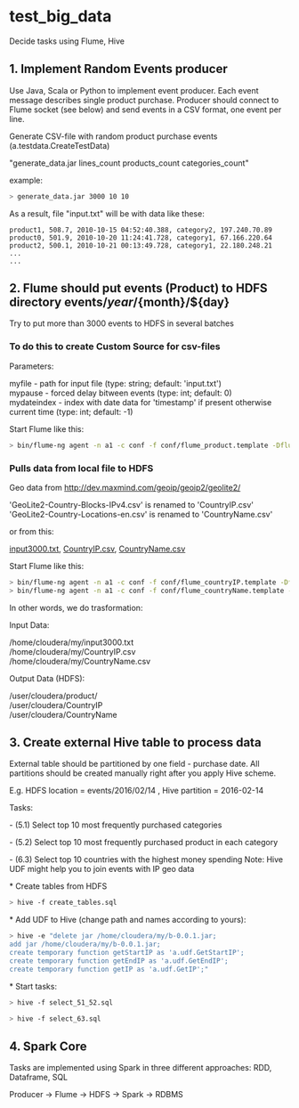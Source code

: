 # test_big_data

Decide tasks using Flume, Hive


## 1. Implement Random Events producer

Use Java, Scala or Python to implement event producer. Each event message describes single product purchase.
Producer should connect to Flume socket (see below) and send events in a CSV format, one event per line.

Generate CSV-file with random product purchase events (a.testdata.CreateTestData)

"generate_data.jar lines_count products_count categories_count"

example:
```bash
> generate_data.jar 3000 10 10
```

As a result, file "input.txt" will be with data like these:
```
product1, 508.7, 2010-10-15 04:52:40.388, category2, 197.240.70.89
product0, 501.9, 2010-10-20 11:24:41.728, category1, 67.166.220.64
product2, 500.1, 2010-10-21 00:13:49.728, category1, 22.180.248.21
...
...
```


## 2. Flume should put events (Product) to HDFS directory events/${year}/${month}/${day}

Try to put more than 3000 events to HDFS in several batches

### To do this to create Custom Source for csv-files

Parameters:

myfile - path for input file (type: string; default: 'input.txt')<br>
mypause - forced delay bitween events (type: int; default: 0)<br>
mydateindex - index with date data for 'timestamp' if present otherwise current time (type: int; default: -1)<br>

Start Flume like this:

```bash
> bin/flume-ng agent -n a1 -c conf -f conf/flume_product.template -Dflume.root.logger=TRACE,console
```

### Pulls data from local file to HDFS

Geo data from http://dev.maxmind.com/geoip/geoip2/geolite2/

'GeoLite2-Country-Blocks-IPv4.csv' is renamed to 'CountryIP.csv'<br>
'GeoLite2-Country-Locations-en.csv' is renamed to 'CountryName.csv'<br>

or from this:

[input3000.txt](https://github.com/iyuriysoft/big_data_snippets/blob/master/input3000.txt),
[CountryIP.csv](https://github.com/iyuriysoft/big_data_snippets/blob/master/CountryIP.csv),
[CountryName.csv](https://github.com/iyuriysoft/big_data_snippets/blob/master/CountryName.csv)


Start Flume like this:

```bash
> bin/flume-ng agent -n a1 -c conf -f conf/flume_countryIP.template -Dflume.root.logger=TRACE,console
> bin/flume-ng agent -n a1 -c conf -f conf/flume_countryName.template -Dflume.root.logger=TRACE,console
```

In other words, we do trasformation:

<p>
Input Data:

/home/cloudera/my/input3000.txt<br>
/home/cloudera/my/CountryIP.csv<br>
/home/cloudera/my/CountryName.csv<br>

<p>
Output Data (HDFS):

/user/cloudera/product/<br>
/user/cloudera/CountryIP<br>
/user/cloudera/CountryName<br>



## 3. Create external Hive table to process data

External table should be partitioned by one field - purchase date. All partitions should be created manually right after you apply Hive scheme.

E.g. HDFS location = events/2016/02/14 , Hive partition = 2016-02-14

Tasks:
<p>
- (5.1) Select top 10  most frequently purchased categories
<p>
- (5.2) Select top 10 most frequently purchased product in each category
<p>
- (6.3) Select top 10 countries with the highest money spending
  Note: Hive UDF might help you to join events with IP geo data

<p>
* Create tables from HDFS

```bash
> hive -f create_tables.sql
```
<p>
* Add UDF to Hive (change path and names according to yours):

```bash
> hive -e "delete jar /home/cloudera/my/b-0.0.1.jar;
add jar /home/cloudera/my/b-0.0.1.jar;
create temporary function getStartIP as 'a.udf.GetStartIP';
create temporary function getEndIP as 'a.udf.GetEndIP';
create temporary function getIP as 'a.udf.GetIP';"
```
<p>
* Start tasks:

```bash
> hive -f select_51_52.sql
```

```bash
> hive -f select_63.sql
```



## 4. Spark Core

Tasks are implemented using Spark in three different approaches: RDD, Dataframe, SQL

Producer -> Flume -> HDFS -> Spark -> RDBMS

